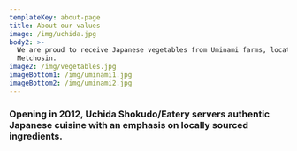 ```yaml
---
templateKey: about-page
title: About our values
image: /img/uchida.jpg
body2: >-
  We are proud to receive Japanese vegetables from Uminami farms, located in
  Metchosin.
image2: /img/vegetables.jpg
imageBottom1: /img/uminami1.jpg
imageBottom2: /img/uminami2.jpg
---
```

### 

### Opening in 2012, Uchida Shokudo/Eatery servers authentic Japanese cuisine with an emphasis on locally sourced ingredients.
